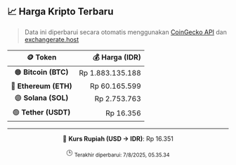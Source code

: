 

<!-- HARGA_KRIPTO -->
## 📈 Harga Kripto Terbaru

> Data ini diperbarui secara otomatis menggunakan [CoinGecko API](https://www.coingecko.com/) dan [exchangerate.host](https://exchangerate.host/)

<div align="center">

| 🪙 Token | 💰 Harga (IDR) |
|:------:|---------------:|
| 🟠 **Bitcoin (BTC)**   | Rp 1.883.135.188 |
| 🔵 **Ethereum (ETH)**  | Rp 60.165.599 |
| 🟣 **Solana (SOL)**    | Rp 2.753.763 |
| 🟢 **Tether (USDT)**   | Rp 16.356 |

---

💱 **Kurs Rupiah (USD → IDR)**: Rp 16.351

🕒 <sub>Terakhir diperbarui: 7/8/2025, 05.35.34</sub>

</div>
<!-- /HARGA_KRIPTO -->